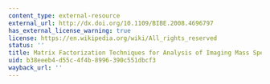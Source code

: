 ```yaml
---
content_type: external-resource
external_url: http://dx.doi.org/10.1109/BIBE.2008.4696797
has_external_license_warning: true
license: https://en.wikipedia.org/wiki/All_rights_reserved
status: ''
title: Matrix Factorization Techniques for Analysis of Imaging Mass Spectrometry Data
uid: b38eeeb4-d55c-4f4b-8996-390c551dbcf3
wayback_url: ''
---
```

